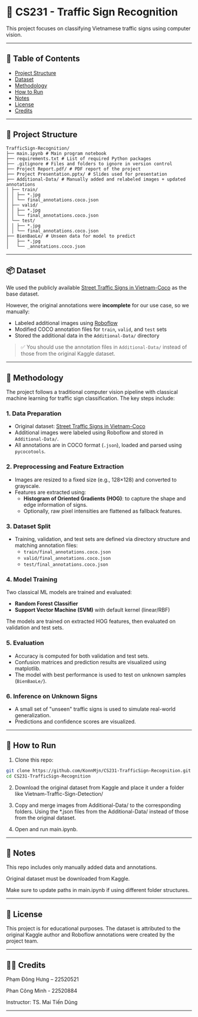 # 🚦 CS231 - Traffic Sign Recognition

This project focuses on classifying Vietnamese traffic signs using computer vision.

---

## 📌 Table of Contents

- [Project Structure](#project-structure)
- [Dataset](#dataset)
- [Methodology](#methodology)
- [How to Run](#how-to-run)
- [Notes](#notes)
- [License](#license)
- [Credits](#credits)

---
## 📁 Project Structure

```
TrafficSign-Recognition/ 
├── main.ipynb # Main program notebook
├── requirements.txt # List of required Python packages
├── .gitignore # Files and folders to ignore in version control
├── Project Report.pdf/ # PDF report of the project
├── Project Presentation.pptx/ # Slides used for presentation
├── Additional-Data/ # Manually added and relabeled images + updated annotations
│ ├── train/
│ │ ├── *.jpg
│ │ └── final_annotations.coco.json
│ ├── valid/
│ │ ├── *.jpg
│ │ └── final_annotations.coco.json
│ └── test/
│ │ ├── *.jpg
│ │ └── final_annotations.coco.json
├── BienBaoLe/ # Unseen data for model to predict
│   ├── *.jpg
│   └── _annotations.coco.json
```
---

## 📦 Dataset

We used the publicly available [Street Traffic Signs in Vietnam-Coco](https://www.kaggle.com/datasets/lvnduy/street-traffic-signs-in-vietnam-coco/data) as the base dataset.

However, the original annotations were **incomplete** for our use case, so we manually:

- Labeled additional images using [Roboflow](https://roboflow.com/)
- Modified COCO annotation files for `train`, `valid`, and `test` sets
- Stored the additional data in the `Additional-Data/` directory

> ✅ You should use the annotation files in `Additional-Data/` instead of those from the original Kaggle dataset.

---
## 🧠 Methodology

The project follows a traditional computer vision pipeline with classical machine learning for traffic sign classification. The key steps include:

### 1. Data Preparation

- Original dataset: [Street Traffic Signs in Vietnam-Coco](https://www.kaggle.com/datasets/lvnduy/street-traffic-signs-in-vietnam-coco/data)
- Additional images were labeled using Roboflow and stored in `Additional-Data/`.
- All annotations are in COCO format (`.json`), loaded and parsed using `pycocotools`.

### 2. Preprocessing and Feature Extraction

- Images are resized to a fixed size (e.g., 128×128) and converted to grayscale.
- Features are extracted using:
  - **Histogram of Oriented Gradients (HOG)**: to capture the shape and edge information of signs.
  - Optionally, raw pixel intensities are flattened as fallback features.

### 3. Dataset Split

- Training, validation, and test sets are defined via directory structure and matching annotation files:
  - `train/final_annotations.coco.json`
  - `valid/final_annotations.coco.json`
  - `test/final_annotations.coco.json`

### 4. Model Training

Two classical ML models are trained and evaluated:

- **Random Forest Classifier**
- **Support Vector Machine (SVM)** with default kernel (linear/RBF)

The models are trained on extracted HOG features, then evaluated on validation and test sets.

### 5. Evaluation

- Accuracy is computed for both validation and test sets.
- Confusion matrices and prediction results are visualized using matplotlib.
- The model with best performance is used to test on unknown samples (`BienBaoLe/`).

### 6. Inference on Unknown Signs

- A small set of "unseen" traffic signs is used to simulate real-world generalization.
- Predictions and confidence scores are visualized.

--- 

## 🚀 How to Run

1. Clone this repo:
```bash
git clone https://github.com/KonnMjn/CS231-TrafficSign-Recognition.git
cd CS231-TrafficSign-Recognition
```
2. Download the original dataset from Kaggle and place it under a folder like Vietnam-Traffic-Sign-Detection/

3. Copy and merge images from Additional-Data/ to the corresponding folders. Using the *.json files from the Additional-Data/ instead of those from the original dataset.

4. Open and run main.ipynb.
---

## 📌 Notes
This repo includes only manually added data and annotations.

Original dataset must be downloaded from Kaggle.

Make sure to update paths in main.ipynb if using different folder structures.

--- 

## 📄 License
This project is for educational purposes. The dataset is attributed to the original Kaggle author and Roboflow annotations were created by the project team.

---

## 👨‍🏫 Credits

Phạm Đông Hưng – 22520521

Phan Công Minh - 22520884

Instructor: TS. Mai Tiến Dũng

---
